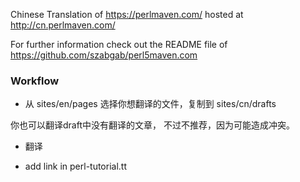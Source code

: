 Chinese Translation of https://perlmaven.com/  hosted at http://cn.perlmaven.com/

For further information check out the README file of https://github.com/szabgab/perl5maven.com

### Workflow

*  从 sites/en/pages 选择你想翻译的文件，复制到 sites/cn/drafts 

你也可以翻译draft中没有翻译的文章， 不过不推荐，因为可能造成冲突。

* 翻译

* add link in perl-tutorial.tt
